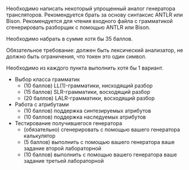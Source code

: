Необходимо написать некоторый упрощенный аналог генератора трансляторов. Рекомендуется брать за основу синтаксис ANTLR или Bison. Рекомендуется для чтения входного файла с грамматикой сгенерировать разборщик с помощью ANTLR или Bison.

Необходимо набрать в сумме хотя бы 35 баллов.

Обязательное требование: должен быть лексический анализатор, не должно быть ограничения, что токен это один символ.

Необходимо из каждого пункта выполнить хотя бы 1 вариант.

  * Выбор класса грамматик
    * (10 баллов) LL(1)-грамматики, нисходящий разбор
    * (15 баллов) SLR-грамматики, восходящий разбор
    * (20 баллов) LALR-грамматики, восходящий разбор
  * Работа с атрибутами
    * (10 баллов) поддержка синтезируемых атрибутов
    * (10 баллов) поддержка наследуемых атрибутов
  * Тестирование получившегося генератора
    * (обязательно) сгенерировать с помощью вашего генератора калькулятор
    * (5 баллов) выполнить с помощью вашего генератора ваше задание второй лабораторной
    * (10 баллов) выполнить с помощью вашего генератора ваше задание третьей лабораторной
